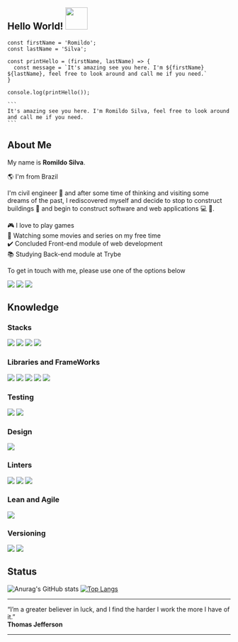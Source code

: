 ## Hello World! <img src="https://media0.giphy.com/media/jow0htwvROxzepF0UZ/giphy.gif?cid=790b761120190c5df88728dfc6fea10f382abedf9a69d425&rid=giphy.gif&ct=g" width="50px" />

````
const firstName = 'Romildo';
const lastName = 'Silva';

const printHello = (firstName, lastName) => {
  const message = `It's amazing see you here. I'm ${firstName} ${lastName}, feel free to look around and call me if you need.`
}

console.log(printHello());

```
It's amazing see you here. I'm Romildo Silva, feel free to look around and call me if you need.
```
````

## About Me

My name is **Romildo Silva**.

:earth_americas: I'm from Brazil

I'm civil engineer :construction: and after some time of thinking and visiting some dreams of the past, I rediscovered myself and decide to stop to construct buildings :department_store: and begin to  construct software and web applications :computer: :iphone:.

:video_game: I love to play games<br>
:movie_camera: Watching some movies and series on my free time<br>
:heavy_check_mark: Concluded Front-end module of web development<br>
:books: Studying Back-end module at Trybe<br>

To get in touch with me, please use one of the options below

<a href="mailto:romildo.silvafilho1@gmail.com"><img src="https://img.shields.io/badge/Gmail-D14836?style=for-the-badge&logo=gmail&logoColor=white" /></a>
<a href="https://www.linkedin.com/in/romildo-silva-filho/"><img src="https://img.shields.io/badge/LinkedIn-0077B5?style=for-the-badge&logo=linkedin&logoColor=white" /></a>
<a href="https://api.whatsapp.com/send?phone=5587999241374"><img src="https://res.cloudinary.com/practicaldev/image/fetch/s--9iV3HR9T--/c_limit%2Cf_auto%2Cfl_progressive%2Cq_auto%2Cw_880/https://img.shields.io/badge/WhatsApp-25D366%3Fstyle%3Dfor-the-badge%26logo%3Dwhatsapp%26logoColor%3Dwhite" /></a>

## Knowledge

### Stacks

<img src="https://img.shields.io/badge/HTML5-E34F26?style=for-the-badge&logo=html5&logoColor=white" /> <img src="https://img.shields.io/badge/CSS3-1572B6?style=for-the-badge&logo=css3&logoColor=white" /> <img src="https://img.shields.io/badge/JavaScript-F7DF1E?style=for-the-badge&logo=javascript&logoColor=black" /> <img src="https://img.shields.io/badge/C%23-239120?style=for-the-badge&logo=c-sharp&logoColor=white" />

### Libraries and FrameWorks

<img src="https://img.shields.io/badge/React-20232A?style=for-the-badge&logo=react&logoColor=61DAFB" /> <img src="https://img.shields.io/badge/Redux-593D88?style=for-the-badge&logo=redux&logoColor=white" /> <img src="https://img.shields.io/badge/Bootstrap-563D7C?style=for-the-badge&logo=bootstrap&logoColor=white" /> <img src="https://img.shields.io/badge/Tailwind_CSS-38B2AC?style=for-the-badge&logo=tailwind-css&logoColor=white" /> <img src="https://img.shields.io/badge/Material--UI-0081CB?style=for-the-badge&logo=material-ui&logoColor=white" />

### Testing

<img src="https://img.shields.io/badge/Jest-323330?style=for-the-badge&logo=Jest&logoColor=white" /> <img src="https://img.shields.io/badge/testing%20library-323330?style=for-the-badge&logo=testing-library&logoColor=red" />

### Design

<img src="https://img.shields.io/badge/Figma-F24E1E?style=for-the-badge&logo=figma&logoColor=white" />

### Linters

<img src="https://img.shields.io/badge/eslint-3A33D1?style=for-the-badge&logo=eslint&logoColor=white" /> <img src="https://img.shields.io/badge/prettier-1A2C34?style=for-the-badge&logo=prettier&logoColor=F7BA3E" /> <img src="https://img.shields.io/badge/stylelint-000?style=for-the-badge&logo=stylelint&logoColor=white" />

### Lean and Agile

<img src="https://img.shields.io/badge/Trello-0052CC?style=for-the-badge&logo=trello&logoColor=white" />

### Versioning

<img src="https://img.shields.io/badge/GIT-E44C30?style=for-the-badge&logo=git&logoColor=white" /> <img src="https://camo.githubusercontent.com/69a8eab46810b62de859aa2c16750ec4a73a027cfec48ad55419c8ad6ee62821/68747470733a2f2f696d672e736869656c64732e696f2f62616467652f6769746875622d2532333132313031312e7376673f6c6f676f3d676974687562266c6f676f436f6c6f723d7768697465267374796c653d666f722d7468652d6261646765" /> 

## Status

![Anurag's GitHub stats](https://github-readme-stats.vercel.app/api?username=RomildoFH&show_icons=true&count_private=true&theme=github_dark&exclude_repo=[RomildoFH)
[![Top Langs](https://github-readme-stats.vercel.app/api/top-langs/?username=RomildoFH&theme=github_dark&layout=compact)](https://github.com/anuraghazra/github-readme-stats)

----

“I’m a greater believer in luck, and I find the harder I work the more I have of it.” <br>
**Thomas Jefferson**

----
